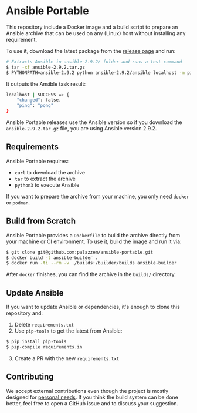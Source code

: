 # Ansible Portable

This repository include a Docker image and a build script to prepare an Ansible archive
that can be used on any (Linux) host without installing any requirement.

To use it, download the latest package from the [release page][1] and run:

```bash
# Extracts Ansible in ansible-2.9.2/ folder and runs a test command
$ tar -xf ansible-2.9.2.tar.gz
$ PYTHONPATH=ansible-2.9.2 python ansible-2.9.2/ansible localhost -m ping
```

It outputs the Ansible task result:
```bash
localhost | SUCCESS => {
    "changed": false,
    "ping": "pong"
}
```

Ansible Portable releases use the Ansible version so if you download the
`ansible-2.9.2.tar.gz` file, you are using Ansible version 2.9.2.

[1]: https://github.com/palazzem/ansible-portable/releases

## Requirements

Ansible Portable requires:
* `curl` to download the archive
* `tar` to extract the archive
* `python3` to execute Ansible

If you want to prepare the archive from your machine, you only need `docker` or `podman`.

## Build from Scratch

Ansible Portable provides a `Dockerfile` to build the archive directly from your
machine or CI environment. To use it, build the image and run it via:

```bash
$ git clone git@github.com:palazzem/ansible-portable.git
$ docker build -t ansible-builder .
$ docker run -ti --rm -v ./builds:/builder/builds ansible-builder
```

After `docker` finishes, you can find the archive in the `builds/` directory.

## Update Ansible

If you want to update Ansible or dependencies, it's enough to clone this repository and:

1. Delete `requirements.txt`
2. Use `pip-tools` to get the latest from Ansible:
```bash
$ pip install pip-tools
$ pip-compile requirements.in
```
3. Create a PR with the new `requirements.txt`

## Contributing

We accept external contributions even though the project is mostly designed for
[personal needs](http://hanzo.sh). If you think the build system can be done better,
feel free to open
a GitHub issue and to discuss your suggestion.
